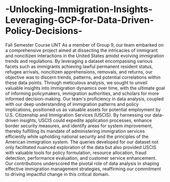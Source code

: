 # -Unlocking-Immigration-Insights-Leveraging-GCP-for-Data-Driven-Policy-Decisions-
Fall Semester Course UNT
As a member of Group 9, our team embarked on a comprehensive project aimed at dissecting the intricacies of immigrant and noncitizen interactions in the United States amidst evolving immigration trends and regulations. By leveraging a dataset encompassing various facets such as immigrants achieving lawful permanent resident status, refugee arrivals, noncitizen apprehensions, removals, and returns, our objective was to discern trends, patterns, and potential correlations within these data points. Through meticulous analysis, we sought to unveil valuable insights into immigration dynamics over time, with the ultimate goal of informing policymakers, immigration authorities, and scholars for more informed decision-making. Our team's proficiency in data analysis, coupled with our deep understanding of immigration patterns and policy implications, positioned us as valuable assets for potential employment by U.S. Citizenship and Immigration Services (USCIS). By harnessing our data-driven insights, USCIS could expedite application processes, enhance border security measures, and identify areas for system improvement, thereby fulfilling its mandate of administering immigration services efficiently while upholding national security and the principles of the American immigration system. The queries developed for our dataset not only facilitated nuanced exploration of the data but also provided USCIS with valuable tools for policy formulation, resource allocation, fraud detection, performance evaluation, and customer service enhancement. Our contributions underscored the pivotal role of data analysis in shaping effective immigration management strategies, reaffirming our commitment to driving impactful change in this critical domain.
